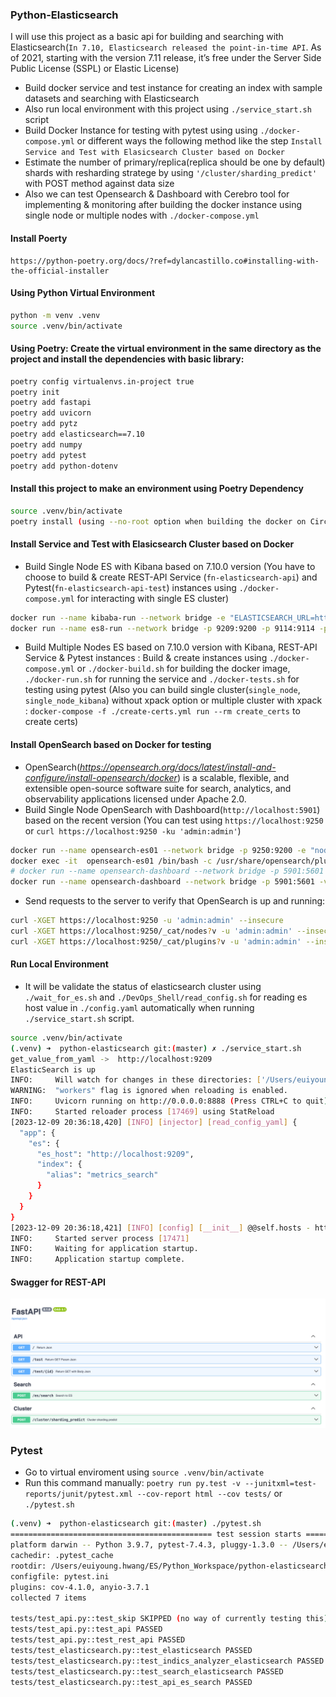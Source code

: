 
### Python-Elasticsearch

I will use this project as a basic api for building and searching with Elasticsearch(`In 7.10, Elasticsearch released the point-in-time API`. As of 2021, starting with the version 7.11 release, it’s free under the Server Side Public License (SSPL) or Elastic License)
- Build docker service and test instance for creating an index with sample datasets and searching with Elasticsearch
- Also run local environment with this project using `./service_start.sh` script
- Build Docker Instance for testing with pytest using using `./docker-compose.yml` or different ways the following method like the step `Install Service and Test with Elasicsearch Cluster based on Docker`
- Estimate the number of primary/replica(replica should be one by default) shards with resharding stratege by using 
`'/cluster/sharding_predict'` with POST method against data size 
- Also we can test Opensearch & Dashboard with Cerebro tool for implementing & monitoring after building the docker instance using single node or multiple nodes with `./docker-compose.yml`


#### Install Poerty
```
https://python-poetry.org/docs/?ref=dylancastillo.co#installing-with-the-official-installer
```

#### Using Python Virtual Environment
```bash
python -m venv .venv
source .venv/bin/activate
```

#### Using Poetry: Create the virtual environment in the same directory as the project and install the dependencies with basic library:
```bash
poetry config virtualenvs.in-project true
poetry init
poetry add fastapi
poetry add uvicorn
poetry add pytz
poetry add elasticsearch==7.10
poetry add numpy
poetry add pytest
poetry add python-dotenv
```

#### Install this project to make an environment using Poetry Dependency
```bash
source .venv/bin/activate
poetry install (using --no-root option when building the docker on CircleCI or Docker env)
```

#### Install Service and Test with Elasicsearch Cluster based on Docker
- Build Single Node ES with Kibana based on 7.10.0 version (You have to choose to build & create REST-API Service (`fn-elasticsearch-api`) and Pytest(`fn-elasticsearch-api-test`) instances using `./docker-compose.yml` for interacting with single ES cluster)
```bash
docker run --name kibaba-run --network bridge -e "ELASTICSEARCH_URL=http://host.docker.internal:9209" -e "ES_JAVA_OPTS=-Xms1g -Xmx1g" -e "ELASTICSEARCH_HOSTS=http://host.docker.internal:9209" -p 5801:5601 docker.elastic.co/kibana/kibana:7.10.0
docker run --name es8-run --network bridge -p 9209:9200 -p 9114:9114 -p 9309:9300 -e "http.cors.enabled=true" -e "http.cors.allow-origin=\"*\"" -e "http.cors.allow-headers=X-Requested-With,X-Auth-Token,Content-Type,Content-Length,Authorization" -e "http.cors.allow-credentials=true" -e "xpack.security.enabled=false" -e "discovery.type=single-node" -e "ES_JAVA_OPTS=-Xms2g -Xmx2g" docker.elastic.co/elasticsearch/elasticsearch:7.10.0
```
- Build Multiple Nodes ES  based on 7.10.0 version with Kibana, REST-API Service & Pytest instances : Build & create instances using `./docker-compose.yml` or `./docker-build.sh` for building the docker image, `./docker-run.sh` for running the service and `./docker-tests.sh` for testing using pytest (Also you can build single cluster(`single_node`, `single_node_kibana`) without xpack option or multiple cluster with xpack : `docker-compose -f ./create-certs.yml run --rm create_certs` to create certs)


#### Install OpenSearch based on Docker for testing
- OpenSearch(<i>https://opensearch.org/docs/latest/install-and-configure/install-opensearch/docker</i>) is a scalable, flexible, and extensible open-source software suite for search, analytics, and observability applications licensed under Apache 2.0.
- Build Single Node OpenSearch with Dashboard(`http://localhost:5901`) based on the recent version (You can test using `https://localhost:9250` or `curl https://localhost:9250 -ku 'admin:admin'`)
```bash
docker run --name opensearch-es01 --network bridge -p 9250:9200 -e "node.name=opensearch-es01" -e "discovery.type=single-node" opensearchproject/opensearch
docker exec -it  opensearch-es01 /bin/bash -c /usr/share/opensearch/plugins/opensearch-security/tools/hash.sh
# docker run --name opensearch-dashboard --network bridge -p 5901:5601 -e "opensearch_hosts='[\"https://host.docker.internal:9250\"]'" opensearchproject/opensearch-dashboards
docker run --name opensearch-dashboard --network bridge -p 5901:5601 -v /Users/euiyoung.hwang/ES/Python_Workspace/python-elasticsearch/custom-opensearch-dashboards.yml:/usr/share/opensearch-dashboards/config/opensearch_dashboards.yml opensearchproject/opensearch-dashboards
```
- Send requests to the server to verify that OpenSearch is up and running:
```bash
curl -XGET https://localhost:9250 -u 'admin:admin' --insecure
curl -XGET https://localhost:9250/_cat/nodes?v -u 'admin:admin' --insecure
curl -XGET https://localhost:9250/_cat/plugins?v -u 'admin:admin' --insecure
```

#### Run Local Environment
- It will be validate the status of elasticsearch cluster using `./wait_for_es.sh` and `./DevOps_Shell/read_config.sh` for reading es host value in `./config.yaml` automatically when running `./service_start.sh` script.
```bash
source .venv/bin/activate
(.venv) ➜  python-elasticsearch git:(master) ✗ ./service_start.sh
get_value_from_yaml ->  http://localhost:9209
ElasticSearch is up
INFO:     Will watch for changes in these directories: ['/Users/euiyoung.hwang/ES/Python_Workspace/python-elasticsearch']
WARNING:  "workers" flag is ignored when reloading is enabled.
INFO:     Uvicorn running on http://0.0.0.0:8888 (Press CTRL+C to quit)
INFO:     Started reloader process [17469] using StatReload
[2023-12-09 20:36:18,420] [INFO] [injector] [read_config_yaml] {
  "app": {
    "es": {
      "es_host": "http://localhost:9209",
      "index": {
        "alias": "metrics_search"
      }
    }
  }
}
[2023-12-09 20:36:18,421] [INFO] [config] [__init__] @@self.hosts - http://localhost:9209
INFO:     Started server process [17471]
INFO:     Waiting for application startup.
INFO:     Application startup complete.
```


#### Swagger for REST-API
![Alt text](./screenshot/Swagger_API.png)


### Pytest
- Go to virtual enviroment using `source .venv/bin/activate`
- Run this command manually: `poetry run py.test -v --junitxml=test-reports/junit/pytest.xml --cov-report html --cov tests/` or `./pytest.sh`
```bash
(.venv) ➜  python-elasticsearch git:(master) ./pytest.sh 
============================================= test session starts ==============================================
platform darwin -- Python 3.9.7, pytest-7.4.3, pluggy-1.3.0 -- /Users/euiyoung.hwang/ES/Python_Workspace/python-elasticsearch/.venv/bin/python
cachedir: .pytest_cache
rootdir: /Users/euiyoung.hwang/ES/Python_Workspace/python-elasticsearch/tests
configfile: pytest.ini
plugins: cov-4.1.0, anyio-3.7.1
collected 7 items                                                                                              

tests/test_api.py::test_skip SKIPPED (no way of currently testing this)                                  [ 14%]
tests/test_api.py::test_api PASSED                                                                       [ 28%]
tests/test_api.py::test_rest_api PASSED                                                                  [ 42%]
tests/test_elasticsearch.py::test_elasticsearch PASSED                                                   [ 57%]
tests/test_elasticsearch.py::test_indics_analyzer_elasticsearch PASSED                                   [ 71%]
tests/test_elasticsearch.py::test_search_elasticsearch PASSED                                            [ 85%]
tests/test_elasticsearch.py::test_api_es_search PASSED                                                   [100%]
```